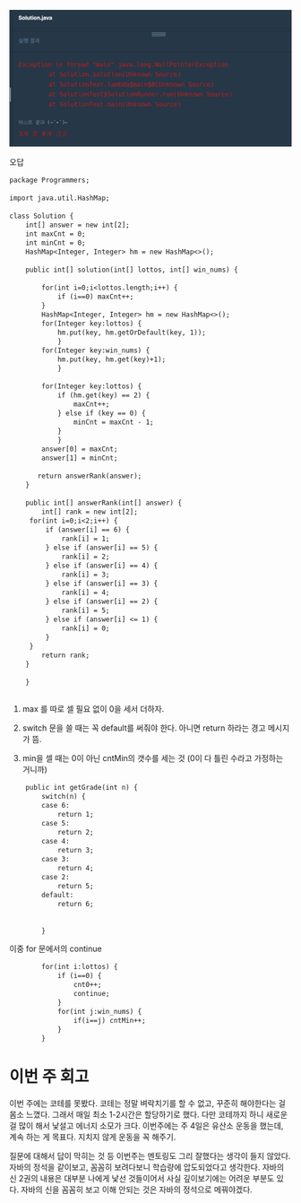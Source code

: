 ![img_4.png](img_4.png)

오답 
```
package Programmers;

import java.util.HashMap;

class Solution {
    int[] answer = new int[2];
    int maxCnt = 0;
    int minCnt = 0;
    HashMap<Integer, Integer> hm = new HashMap<>(); 

    public int[] solution(int[] lottos, int[] win_nums) {

        for(int i=0;i<lottos.length;i++) {
        	if (i==0) maxCnt++; 
        }        
        HashMap<Integer, Integer> hm = new HashMap<>(); 
        for(Integer key:lottos) {
        	hm.put(key, hm.getOrDefault(key, 1));
        	}
        for(Integer key:win_nums) {
        	hm.put(key, hm.get(key)+1);
        	}
        
        for(Integer key:lottos) {
            if (hm.get(key) == 2) {
            	maxCnt++;
            } else if (key == 0) {
            	minCnt = maxCnt - 1; 
            }
        	}
        answer[0] = maxCnt;
        answer[1] = minCnt; 
   
       return answerRank(answer); 
    } 
    
    public int[] answerRank(int[] answer) {
    	int[] rank = new int[2];
     for(int i=0;i<2;i++) {
    	 if (answer[i] == 6) {
    		 rank[i] = 1; 
    	 } else if (answer[i] == 5) {
    		 rank[i] = 2; 
    	 } else if (answer[i] == 4) {
    		 rank[i] = 3; 
    	 } else if (answer[i] == 3) {
    		 rank[i] = 4; 
    	 } else if (answer[i] == 2) {
    		 rank[i] = 5; 
    	 } else if (answer[i] <= 1) {
    		 rank[i] = 0; 
    	 }
     }
    	return rank;
    }

    }
    

```

1) max 를 따로 셀 필요 없이 0을 세서 더하자.

2) switch 문을 쓸 때는 꼭 default를 써줘야 한다. 아니면 return 하라는 경고 메시지가 뜸.

3) min을 셀 때는 0이 아닌 cntMin의 갯수를 세는 것 (0이 다 틀린 수라고 가정하는 거니까) 
```
    public int getGrade(int n) {
    	switch(n) {
    	case 6:
    		return 1;
    	case 5:
    		return 2;
    	case 4:
    		return 3;
    	case 3:
    		return 4;	
    	case 2:
    		return 5;
    	default:
    		return 6;
    		
    			
    	}
```

이중 for 문에서의 continue 
```
        for(int i:lottos) {
        	if (i==0) {
        		cnt0++;
        		continue; 
        	}
        	for(int j:win_nums) {
        		if(i==j) cntMin++;
        	}
        }
```

# 이번 주 회고 

이번 주에는 코테를 못봤다. 코테는 정말 벼락치기를 할 수 없고, 꾸준히 해야한다는 걸 몸소 느꼈다. 그래서 매일 최소 1-2시간은 할당하기로 했다.
다만 코테까지 하니 새로운 걸 많이 해서 낯설고 에너지 소모가 크다. 이번주에는 주 4일은 유산소 운동을 했는데, 계속 하는 게 목표다. 지치지 않게 운동을 꼭 해주기.  

질문에 대해서 답이 막히는 것 등 이번주는 멘토링도 그리 잘했다는 생각이 들지 않았다. 
자바의 정석을 같이보고, 꼼꼼히 보려다보니 학습량에 압도되었다고 생각한다. 자바의 신 2권의 내용은 대부분 나에게 낯선 것들이어서 사실 깊이보기에는 어려운 부분도 있다. 
자바의 신을 꼼꼼히 보고 이해 안되는 것은 자바의 정석으로 메꿔야겠다. 
